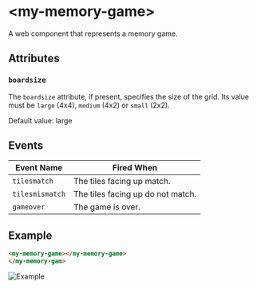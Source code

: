 # &lt;my-memory-game&gt;

A web component that represents a memory game.

## Attributes

### `boardsize`

The `boardsize` attribute, if present, specifies the size of the grid. Its value must be `large` (4x4), `medium` (4x2) or `small` (2x2).

Default value: large

## Events

| Event Name      | Fired When                        |
| --------------- | --------------------------------- |
| `tilesmatch`    | The tiles facing up match.        |
| `tilesmismatch` | The tiles facing up do not match. |
| `gameover`      | The game is over.                 |

## Example

```html
<my-memory-game></my-memory-game>
</my-memory-gam>
```

![Example](./.readme/example.gif)
